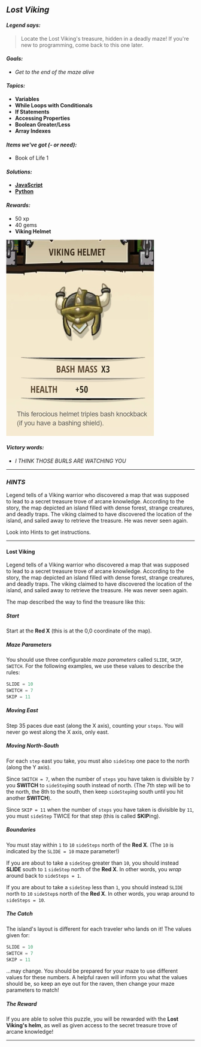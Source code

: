 ## _Lost Viking_

#### _Legend says:_
> Locate the Lost Viking's treasure, hidden in a deadly maze! If you're new to programming, come back to this one later.

#### _Goals:_
+ _Get to the end of the maze alive_

#### _Topics:_
+ **Variables**
+ **While Loops with Conditionals**
+ **If Statements**
+ **Accessing Properties**
+ **Boolean Greater/Less**
+ **Array Indexes**

#### _Items we've got (- or need):_
+ Book of Life 1

#### _Solutions:_
+ **[JavaScript](viking.js)**
+ **[Python](viking.py)**

#### _Rewards:_
+ 50 xp
+ 40 gems
+ **Viking Helmet**

![](img/viking.jpg)

#### _Victory words:_
+ _I THINK THOSE BURLS ARE WATCHING YOU_

___

### _HINTS_

Legend tells of a Viking warrior who discovered a map that was supposed to lead to a secret treasure trove of arcane knowledge. 
According to the story, the map depicted an island filled with dense forest, strange creatures, and deadly traps.
The viking claimed to have discovered the location of the island, and sailed away to retrieve the treasure. He was never seen again.

Look into Hints to get instructions.

___

#### Lost Viking

Legend tells of a Viking warrior who discovered a map that was supposed to lead to a secret treasure trove of arcane knowledge. According to the story, the map depicted an island filled with dense forest, strange creatures, and deadly traps. The viking claimed to have discovered the location of the island, and sailed away to retrieve the treasure. He was never seen again.

The map described the way to find the treasure like this:

##### _Start_

Start at the **Red X** (this is at the 0,0 coordinate of the map).

##### _Maze Parameters_

You should use three configurable _maze parameters_ called `SLIDE`, `SKIP`, `SWITCH`. For the following examples, we use these values to describe the rules:

```python
SLIDE = 10
SWITCH = 7
SKIP = 11
```

##### _Moving East_

Step 35 paces due east (along the X axis), counting your `steps`. You will never go west along the X axis, only east.


##### _Moving North-South_

For each `step` east you take, you must also `sideStep` one pace to the north (along the Y axis).

Since `SWITCH = 7`, when the number of `steps` you have taken  is divisible by `7` you **SWITCH** to `sideStep`ing south instead of north. (The 7th step will be to the north, the 8th to the south, then keep `sideStep`ing south until you hit another **SWITCH**).

Since `SKIP = 11` when the number of `steps` you have taken is divisible by `11`, you must `sideStep` TWICE for that step (this is called **SKIP**ing).


##### _Boundaries_

You must stay within `1` to `10` `sideSteps` north of the **Red X**. (The `10` is indicated by the `SLIDE = 10` maze parameter!)

If you are about to take a `sideStep` greater than `10`, you should instead **SLIDE** south to `1` `sideStep` north of the **Red X**. In other words, you _wrap_ around back to `sideSteps = 1`.

If you are about to take a `sideStep` less than `1`, you should instead `SLIDE` north to `10` `sideStep`s north of the **Red X**. In other words, you wrap around to `sideSteps = 10`.


##### _The Catch_

The island's layout is different for each traveler who lands on it! The values given for:

```python
SLIDE = 10
SWITCH = 7
SKIP = 11
```

...may change. You should be prepared for your maze to use different values for these numbers. A helpful raven will inform you what the values should be, so keep an eye out for the raven, then change your maze parameters to match!

##### _The Reward_

If you are able to solve this puzzle, you will be rewarded with the **Lost Viking's helm**, as well as given access to the secret treasure trove of arcane knowledge!

___
